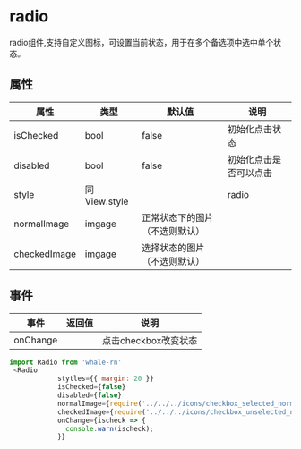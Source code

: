 # radio
radio组件,支持自定义图标，可设置当前状态，用于在多个备选项中选中单个状态。

## 属性
| 属性 | 类型 | 默认值 | 说明 |
|---|---|---|---|
|isChecked|bool|false|初始化点击状态|
|disabled|bool|false|初始化点击是否可以点击|
| style | 同View.style |  | radio
| normalImage | imgage  | 正常状态下的图片（不选则默认）
| checkedImage | imgage | 选择状态的图片 （不选则默认）

## 事件
| 事件 | 返回值 | 说明 |
|---|---|---|
| onChange |  | 点击checkbox改变状态

```js
import Radio from 'whale-rn'
 <Radio
            stytles={{ margin: 20 }}
            isChecked={false}
            disabled={false}
            normalImage={require('../../../icons/checkbox_selected_normal.png')}
            checkedImage={require('../../../icons/checkbox_unselected_normal.png')}
            onChange={ischeck => {
              console.warn(ischeck);
            }}
```
